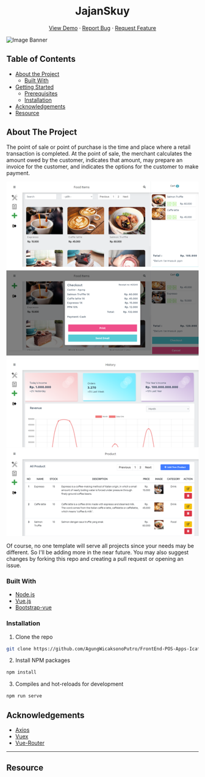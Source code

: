 <br />
<p align="center">
  <h1 align="center">JajanSkuy</h1>

  <p align="center">
    <a href="https://jajanskuyapp.herokuapp.com/">View Demo</a>
    ·
    <a href="https://github.com/AgungWicaksonoPutro/jajanSkuy/issues">Report Bug</a>
    ·
    <a href="https://github.com/AgungWicaksonoPutro/jajanSkuy/issues">Request Feature</a>
  </p>
</p>

![Image Banner](https://github.com/AgungWicaksonoPutro/FrontEnd-POS-Apps-Icafe/blob/main/img/Screenshot_20210101-210915_LINE.jpg)

## Table of Contents

- [About the Project](#about-the-project)
  - [Built With](#built-with)
- [Getting Started](#getting-started)
  - [Prerequisites](#prerequisites)
  - [Installation](#installation)
- [Acknowledgements](#acknowledgements)
- [Resource](#Resource)

<!-- ABOUT THE PROJECT -->

## About The Project

The point of sale or point of purchase is the time and place where a retail transaction is completed. At the point of sale, the merchant calculates the amount owed by the customer, indicates that amount, may prepare an invoice for the customer, and indicates the options for the customer to make payment.

![Image Banner](https://github.com/AgungWicaksonoPutro/FrontEnd-POS-Apps-Icafe/blob/master/icafe.png)
![Image Banner](https://github.com/AgungWicaksonoPutro/FrontEnd-POS-Apps-Icafe/blob/master/icafe1.png)
![Image Banner](https://github.com/AgungWicaksonoPutro/FrontEnd-POS-Apps-Icafe/blob/master/icafe3.png)
![Image Banner](https://github.com/AgungWicaksonoPutro/FrontEnd-POS-Apps-Icafe/blob/master/icafe4.png)

Of course, no one template will serve all projects since your needs may be different. So I'll be adding more in the near future. You may also suggest changes by forking this repo and creating a pull request or opening an issue.

### Built With

- [Node.js](https://nodejs.org/en/)
- [Vue.js](https://docs.vuejs.id/)
- [Bootstrap-vue](https://bootstrap-vue.org/)

### Installation

1. Clone the repo

```sh
git clone https://github.com/AgungWicaksonoPutro/FrontEnd-POS-Apps-Icafe.git
```

2. Install NPM packages

```sh
npm install
```

3. Compiles and hot-reloads for development
```sh
npm run serve
```

<!-- ACKNOWLEDGEMENTS -->

## Acknowledgements

- [Axios](https://www.npmjs.com/package/axios)
- [Vuex](https://vuex.vuejs.org/)
- [Vue-Router](https://router.vuejs.org/)

---

## Resource
